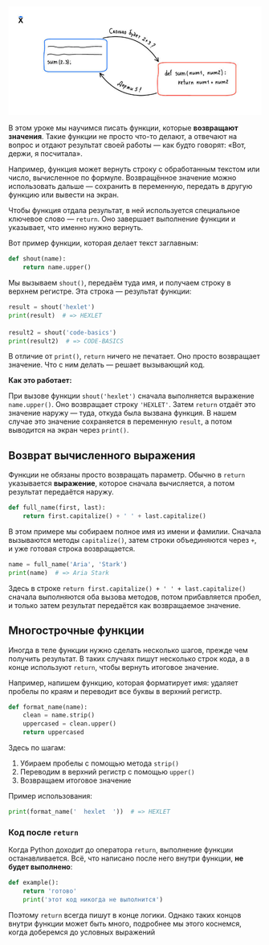 ![Sum-python](./assets/sum-python.jpg)

В этом уроке мы научимся писать функции, которые **возвращают значения**. Такие функции не просто что-то делают, а отвечают на вопрос и отдают результат своей работы — как будто говорят: «Вот, держи, я посчитала».

Например, функция может вернуть строку с обработанным текстом или число, вычисленное по формуле. Возвращённое значение можно использовать дальше — сохранить в переменную, передать в другую функцию или вывести на экран.

Чтобы функция отдала результат, в ней используется специальное ключевое слово — `return`. Оно завершает выполнение функции и указывает, что именно нужно вернуть.

Вот пример функции, которая делает текст заглавным:

```python
def shout(name):
    return name.upper()
```

Мы вызываем `shout()`, передаём туда имя, и получаем строку в верхнем регистре. Эта строка — результат функции:

```python
result = shout('hexlet')
print(result)  # => HEXLET

result2 = shout('code-basics')
print(result2)  # => CODE-BASICS
```

В отличие от `print()`, `return` ничего не печатает. Оно просто возвращает значение. Что с ним делать — решает вызывающий код.

**Как это работает:**

При вызове функции `shout('hexlet')` сначала выполняется выражение `name.upper()`. Оно возвращает строку `'HEXLET'`. Затем `return` отдаёт это значение наружу — туда, откуда была вызвана функция. В нашем случае это значение сохраняется в переменную `result`, а потом выводится на экран через `print()`.

## Возврат вычисленного выражения

Функции не обязаны просто возвращать параметр. Обычно в `return` указывается **выражение**, которое сначала вычисляется, а потом результат передаётся наружу.

```python
def full_name(first, last):
    return first.capitalize() + ' ' + last.capitalize()
```

В этом примере мы собираем полное имя из имени и фамилии. Сначала вызываются методы `capitalize()`, затем строки объединяются через `+`, и уже готовая строка возвращается.

```python
name = full_name('Aria', 'Stark')
print(name)  # => Aria Stark
```

Здесь в строке `return first.capitalize() + ' ' + last.capitalize()` сначала выполняются оба вызова методов, потом прибавляется пробел, и только затем результат передаётся как возвращаемое значение.

## Многострочные функции

Иногда в теле функции нужно сделать несколько шагов, прежде чем получить результат. В таких случаях пишут несколько строк кода, а в конце используют `return`, чтобы вернуть итоговое значение.

Например, напишем функцию, которая форматирует имя: удаляет пробелы по краям и переводит все буквы в верхний регистр.

```python
def format_name(name):
    clean = name.strip()
    uppercased = clean.upper()
    return uppercased
```

Здесь по шагам:

1. Убираем пробелы с помощью метода `strip()`
2. Переводим в верхний регистр с помощью `upper()`
3. Возвращаем итоговое значение

Пример использования:

```python
print(format_name('  hexlet  '))  # => HEXLET
```

### Код после `return`

Когда Python доходит до оператора `return`, выполнение функции останавливается. Всё, что написано после него внутри функции, **не будет выполнено**:

```python
def example():
    return 'готово'
    print('этот код никогда не выполнится')
```

Поэтому `return` всегда пишут в конце логики. Однако таких концов внутри функции может быть много, подробнее мы этого коснемся, когда доберемся до условных выражений
